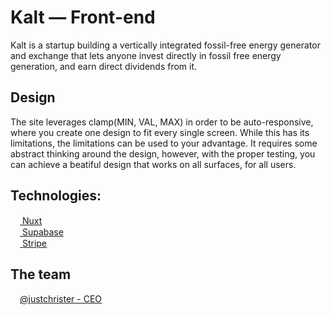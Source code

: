 # Kalt — Front-end

Kalt is a startup building a vertically integrated fossil-free energy generator and exchange that lets anyone invest directly in fossil free energy generation, and earn direct dividends from it. 

## Design

The site leverages clamp(MIN, VAL, MAX) in order to be auto-responsive, where you create one design to fit every single screen. While this has its limitations, the limitations can be used to your advantage. It requires some abstract thinking around the design, however, with the proper testing, you can achieve a beatiful design that works on all surfaces, for all users.

## Technologies:

<a href="https://nuxtjs.org/" target="_blank" rel="noreferrer">
  <img src="https://www.vectorlogo.zone/logos/nuxtjs/nuxtjs-icon.svg" alt="" width="15" height="15" />
  Nuxt
</a>

<br>
<a href="https://nuxtjs.org/" target="_blank" rel="noreferrer">
  <img src="https://www.vectorlogo.zone/logos/supabase/supabase-icon.svg" alt="" width="15" height="15" />
  Supabase
</a>
<br>

<a href="https://nuxtjs.org/" target="_blank" rel="noreferrer">
  <img src="https://www.vectorlogo.zone/logos/stripe/stripe-icon.svg" alt="" width="15" height="15" />
  Stripe
</a>


## The team

<a href="https://github.com/justchrister">
  <img src="https://avatars.githubusercontent.com/u/42318403?s=48&v=4" width="15" height="15">@justchrister - CEO
</a>

